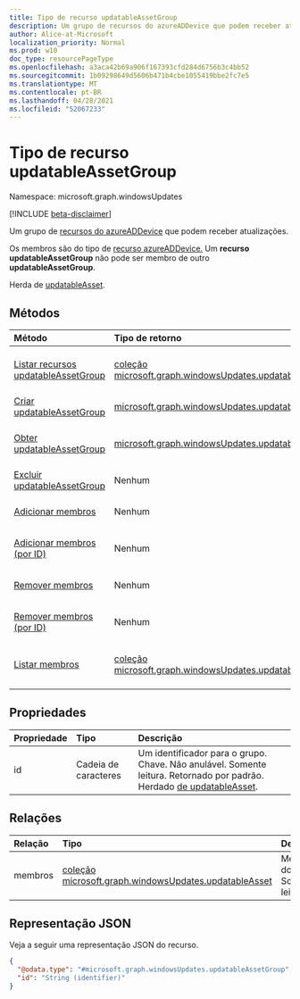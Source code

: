 ```yaml
---
title: Tipo de recurso updatableAssetGroup
description: Um grupo de recursos do azureADDevice que podem receber atualizações.
author: Alice-at-Microsoft
localization_priority: Normal
ms.prod: w10
doc_type: resourcePageType
ms.openlocfilehash: a3aca42b69a906f167393cfd284d6756b3c4bb52
ms.sourcegitcommit: 1b09298649d5606b471b4cbe1055419bbe2fc7e5
ms.translationtype: MT
ms.contentlocale: pt-BR
ms.lasthandoff: 04/28/2021
ms.locfileid: "52067233"
---
```

# <a name="updatableassetgroup-resource-type"></a>Tipo de recurso updatableAssetGroup

Namespace: microsoft.graph.windowsUpdates

[!INCLUDE [beta-disclaimer](../../includes/beta-disclaimer.md)]

Um grupo de [recursos do azureADDevice](../resources/windowsupdates-azureaddevice.md) que podem receber atualizações.

Os membros são do tipo de [recurso azureADDevice.](../resources/windowsupdates-azureADDevice.md) Um **recurso updatableAssetGroup** não pode ser membro de outro **updatableAssetGroup**.

Herda de [updatableAsset](../resources/windowsupdates-updatableasset.md).

## <a name="methods"></a>Métodos
|Método|Tipo de retorno|Descrição|
|:---|:---|:---|
|[Listar recursos updatableAssetGroup](../api/windowsupdates-updates-list-updatableassets-updatableassetgroup.md)|[coleção microsoft.graph.windowsUpdates.updatableAssetGroup](../resources/windowsupdates-updatableassetgroup.md)|Obter uma lista dos objetos [updatableAssetGroup](../resources/windowsupdates-updatableassetgroup.md) e suas propriedades.|
|[Criar updatableAssetGroup](../api/windowsupdates-updates-post-updatableassets-updatableassetgroup.md)|[microsoft.graph.windowsUpdates.updatableAssetGroup](../resources/windowsupdates-updatableassetgroup.md)|Crie um novo [objeto updatableAssetGroup.](../resources/windowsupdates-updatableassetgroup.md)|
|[Obter updatableAssetGroup](../api/windowsupdates-updatableassetgroup-get.md)|[microsoft.graph.windowsUpdates.updatableAssetGroup](../resources/windowsupdates-updatableassetgroup.md)|Leia as propriedades e as relações de um [objeto updatableAssetGroup.](../resources/windowsupdates-updatableassetgroup.md)|
|[Excluir updatableAssetGroup](../api/windowsupdates-updatableassetgroup-delete.md)|Nenhum|Exclui um [objeto updatableAssetGroup.](../resources/windowsupdates-updatableassetgroup.md)|
|[Adicionar membros](../api/windowsupdates-updatableassetgroup-addmembers.md)|Nenhum|Adicionar membros a [um updatableAssetGroup](../resources/windowsupdates-updatableassetgroup.md).|
|[Adicionar membros (por ID)](../api/windowsupdates-updatableassetgroup-addmembers.md)|Nenhum|Adicionar membros a [um updatableAssetGroup](../resources/windowsupdates-updatableassetgroup.md).|
|[Remover membros](../api/windowsupdates-updatableassetgroup-removemembers.md)|Nenhum|Remover membros de [um updatableAssetGroup](../resources/windowsupdates-updatableassetgroup.md).|
|[Remover membros (por ID)](../api/windowsupdates-updatableassetgroup-removemembers.md)|Nenhum|Remover membros de [um updatableAssetGroup](../resources/windowsupdates-updatableassetgroup.md).|
|[Listar membros](../api/windowsupdates-updatableassetgroup-list-members.md)|[coleção microsoft.graph.windowsUpdates.updatableAsset](../resources/windowsupdates-updatableasset.md)|Obter os [recursos updatableAsset](../resources/windowsupdates-updatableasset.md) da propriedade de navegação membros.|

## <a name="properties"></a>Propriedades
|Propriedade|Tipo|Descrição|
|:---|:---|:---|
|id|Cadeia de caracteres|Um identificador para o grupo. Chave. Não anulável. Somente leitura. Retornado por padrão. Herdado [de updatableAsset](../resources/windowsupdates-updatableasset.md).|

## <a name="relationships"></a>Relações
|Relação|Tipo|Descrição|
|:---|:---|:---|
|membros|[coleção microsoft.graph.windowsUpdates.updatableAsset](../resources/windowsupdates-updatableasset.md)|Membros do grupo. Somente leitura.|

## <a name="json-representation"></a>Representação JSON
Veja a seguir uma representação JSON do recurso.
<!-- {
  "blockType": "resource",
  "keyProperty": "id",
  "@odata.type": "microsoft.graph.windowsUpdates.updatableAssetGroup",
  "baseType": "microsoft.graph.windowsUpdates.updatableAsset",
  "openType": false
}
-->
``` json
{
  "@odata.type": "#microsoft.graph.windowsUpdates.updatableAssetGroup",
  "id": "String (identifier)"
}
```

